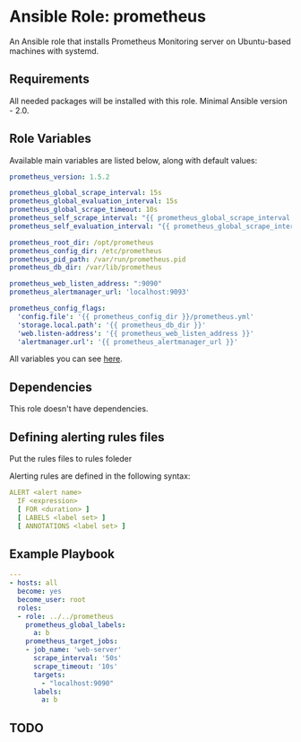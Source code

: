 # Ansible Role: prometheus 
An Ansible role that installs Prometheus Monitoring server on Ubuntu-based machines with systemd.

## Requirements

All needed packages will be installed with this role. Minimal Ansible version - 2.0.

## Role Variables

Available main variables are listed below, along with default values:
```yaml
prometheus_version: 1.5.2

prometheus_global_scrape_interval: 15s
prometheus_global_evaluation_interval: 15s
prometheus_global_scrape_timeout: 10s
prometheus_self_scrape_interval: "{{ prometheus_global_scrape_interval }}"
prometheus_self_evaluation_interval: "{{ prometheus_global_scrape_interval }}"

prometheus_root_dir: /opt/prometheus
prometheus_config_dir: /etc/prometheus
prometheus_pid_path: /var/run/prometheus.pid
prometheus_db_dir: /var/lib/prometheus

prometheus_web_listen_address: ":9090"
prometheus_alertmanager_url: 'localhost:9093'

prometheus_config_flags:
  'config.file': '{{ prometheus_config_dir }}/prometheus.yml'
  'storage.local.path': '{{ prometheus_db_dir }}'
  'web.listen-address': '{{ prometheus_web_listen_address }}'
  'alertmanager.url': '{{ prometheus_alertmanager_url }}'
```
All variables you can see [here](defaults/main.yml).

## Dependencies

This role doesn't have dependencies.

## Defining alerting rules files

Put the rules files to rules foleder

Alerting rules are defined in the following syntax:
```yaml
ALERT <alert name>
  IF <expression>
  [ FOR <duration> ]
  [ LABELS <label set> ]
  [ ANNOTATIONS <label set> ]
```

## Example Playbook
```yaml
---
- hosts: all
  become: yes
  become_user: root
  roles:
  - role: ../../prometheus
    prometheus_global_labels:
      a: b
    prometheus_target_jobs:
    - job_name: 'web-server'
      scrape_interval: '50s'
      scrape_timeout: '10s'
      targets:
        - "localhost:9090"
      labels:
        a: b
```

## TODO
